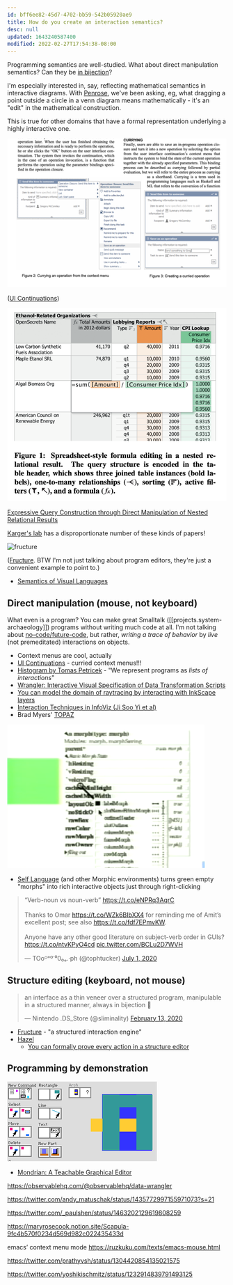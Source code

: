 ```yaml
---
id: bff6ee82-45d7-4702-bb59-542b05920ae9
title: How do you create an interaction semantics?
desc: null
updated: 1643240587400
modified: 2022-02-27T17:54:38-08:00
---
```


Programming semantics are well-studied. What about direct manipulation semantics? Can they be [in bijection](https://twitter.com/sliminality/status/1227791682038452225)?

I'm especially interested in, say, reflecting mathematical semantics in interactive diagrams. With [Penrose](https://penrose.ink), we've been asking, eg, what dragging a point outside a circle in a venn diagram means mathematically - it's an "edit" in the mathematical construction.

This is true for other domains that have a formal representation underlying a highly interactive one.

![](assets/images/2021-02-13-23-23-06.png)

([UI Continuations](http://people.csail.mit.edu/karger/Papers/uist2003-uicont.pdf))

![](/assets/images/2021-10-13-01-23-46.png)

[Expressive Query Construction through Direct Manipulation of Nested Relational Results](http://people.csail.mit.edu/ebakke/research/sieuferd_sigmod2016.pdf)

[Karger's lab](http://people.csail.mit.edu/karger/) has a disproportionate number of these kinds of papers!

![fructure](https://raw.githubusercontent.com/disconcision/fructure/master/screenshots/fructure-rounded-modified.gif)

([Fructure](https://github.com/disconcision/fructure). BTW I'm not just talking about program editors, they're just a convenient example to point to.)

- [Semantics of Visual Languages](http://web.engr.oregonstate.edu/~erwig/vlsem/)

## Direct manipulation (mouse, not keyboard)

What even is a program? You can make great Smalltalk ([[projects.system-archaeology]]) programs without writing much code at all. I'm not talking about [no-code/future-code](https://futureofcoding.org/catalog/), but rather, _writing a trace of behavior_ by _live_ (not premeditated) interactions on objects.

- Context menus are cool, actually
- [UI Continuations](http://people.csail.mit.edu/karger/Papers/uist2003-uicont.pdf) - curried context menus!!!
- [Histogram by Tomas Petricek](http://tomasp.net/histogram/) - "We represent programs as _lists of interactions_"
- [Wrangler: Interactive Visual Specification of Data Transformation Scripts](http://idl.cs.washington.edu/papers/wrangler/)
- [You can model the domain of raytracing by interacting with InkScape layers](https://github.com/damienBloch/Inkscape-raytracing)
- [Interaction Techniques in InfoViz (Ji Soo Yi et al)](https://www.cc.gatech.edu/~stasko/papers/infovis07-interaction.pdf)
- Brad Myers' [TOPAZ](http://www.cs.cmu.edu/~amulet/papers/commandsbydemo.pdf)

![](assets/images/2021-02-11-15-39-10.png)

- [Self Language](https://selflanguage.org/) (and other Morphic environments) turns green empty "morphs" into rich interactive objects just through right-clicking

<blockquote class="twitter-tweet"><p lang="en" dir="ltr">“Verb-noun vs noun-verb” <a href="https://t.co/eNPRq3AqrC">https://t.co/eNPRq3AqrC</a><br><br>Thanks to Omar <a href="https://t.co/WZk6BIbXX4">https://t.co/WZk6BIbXX4</a> for reminding me of Amit’s excellent post; see also <a href="https://t.co/fdf7EPmvKW">https://t.co/fdf7EPmvKW</a>.<br><br>Anyone have any other good literature on subject-verb order in GUIs? <a href="https://t.co/ntvKPyO4cd">https://t.co/ntvKPyO4cd</a> <a href="https://t.co/BCLu2D7WVH">pic.twitter.com/BCLu2D7WVH</a></p>&mdash; TOoᴼᵒº˙⁰0₀ₒ.·ph (@tophtucker) <a href="https://twitter.com/tophtucker/status/1278184444428529665?ref_src=twsrc%5Etfw">July 1, 2020</a></blockquote> <script async src="https://platform.twitter.com/widgets.js" charset="utf-8"></script>

## Structure editing (keyboard, not mouse)

<blockquote class="twitter-tweet"><p lang="en" dir="ltr">an interface as a thin veneer over a structured program, manipulable in a structured manner, always in bijection 🥰</p>&mdash; Nintendo .DS_Store (@sliminality) <a href="https://twitter.com/sliminality/status/1227791682038452225?ref_src=twsrc%5Etfw">February 13, 2020</a></blockquote> <script async src="https://platform.twitter.com/widgets.js" charset="utf-8"></script>

- [Fructure](https://github.com/disconcision/fructure) - "a structured interaction engine"
- [Hazel](https://hazel.org)
  - [You can formally prove every action in a structure editor](https://arxiv.org/abs/1703.08694)

[//begin]: # "Autogenerated link references for markdown compatibility"
[system-archaeology]: system-archaeology.md "System Archaeology Seminar"
[//end]: # "Autogenerated link references"

## Programming by demonstration

![](assets/images/2021-02-11-22-59-30.png)

- [Mondrian: A Teachable Graphical Editor](https://web.media.mit.edu/~lieber/Lieberary/Mondrian/Mondrian.html)

https://observablehq.com/@observablehq/data-wrangler

https://twitter.com/andy_matuschak/status/1435772997155971073?s=21

https://twitter.com/_paulshen/status/1463202129619808259

https://maryrosecook.notion.site/Scapula-9fc4b570f0234d569d982c022435433d

emacs’ context menu mode https://ruzkuku.com/texts/emacs-mouse.html

https://twitter.com/prathyvsh/status/1304420854135021575

https://twitter.com/yoshikischmitz/status/1232914839791493125
